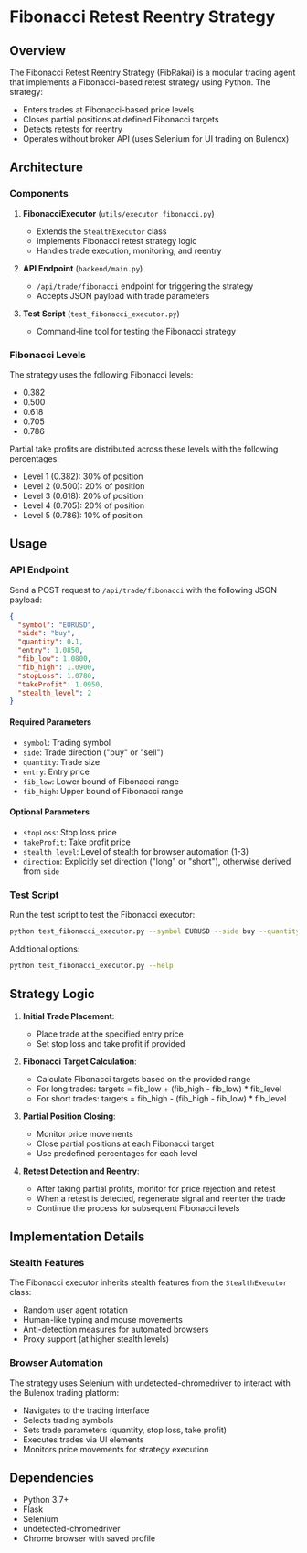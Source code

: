# Fibonacci Retest Reentry Strategy

## Overview
The Fibonacci Retest Reentry Strategy (FibRakai) is a modular trading agent that implements a Fibonacci-based retest strategy using Python. The strategy:

- Enters trades at Fibonacci-based price levels
- Closes partial positions at defined Fibonacci targets
- Detects retests for reentry
- Operates without broker API (uses Selenium for UI trading on Bulenox)

## Architecture

### Components

1. **FibonacciExecutor** (`utils/executor_fibonacci.py`)
   - Extends the `StealthExecutor` class
   - Implements Fibonacci retest strategy logic
   - Handles trade execution, monitoring, and reentry

2. **API Endpoint** (`backend/main.py`)
   - `/api/trade/fibonacci` endpoint for triggering the strategy
   - Accepts JSON payload with trade parameters

3. **Test Script** (`test_fibonacci_executor.py`)
   - Command-line tool for testing the Fibonacci strategy

### Fibonacci Levels

The strategy uses the following Fibonacci levels:
- 0.382
- 0.500
- 0.618
- 0.705
- 0.786

Partial take profits are distributed across these levels with the following percentages:
- Level 1 (0.382): 30% of position
- Level 2 (0.500): 20% of position
- Level 3 (0.618): 20% of position
- Level 4 (0.705): 20% of position
- Level 5 (0.786): 10% of position

## Usage

### API Endpoint

Send a POST request to `/api/trade/fibonacci` with the following JSON payload:

```json
{
  "symbol": "EURUSD",
  "side": "buy",
  "quantity": 0.1,
  "entry": 1.0850,
  "fib_low": 1.0800,
  "fib_high": 1.0900,
  "stopLoss": 1.0780,
  "takeProfit": 1.0950,
  "stealth_level": 2
}
```

#### Required Parameters

- `symbol`: Trading symbol
- `side`: Trade direction ("buy" or "sell")
- `quantity`: Trade size
- `entry`: Entry price
- `fib_low`: Lower bound of Fibonacci range
- `fib_high`: Upper bound of Fibonacci range

#### Optional Parameters

- `stopLoss`: Stop loss price
- `takeProfit`: Take profit price
- `stealth_level`: Level of stealth for browser automation (1-3)
- `direction`: Explicitly set direction ("long" or "short"), otherwise derived from `side`

### Test Script

Run the test script to test the Fibonacci executor:

```bash
python test_fibonacci_executor.py --symbol EURUSD --side buy --quantity 0.1 --entry 1.0850 --fib_low 1.0800 --fib_high 1.0900
```

Additional options:

```bash
python test_fibonacci_executor.py --help
```

## Strategy Logic

1. **Initial Trade Placement**:
   - Place trade at the specified entry price
   - Set stop loss and take profit if provided

2. **Fibonacci Target Calculation**:
   - Calculate Fibonacci targets based on the provided range
   - For long trades: targets = fib_low + (fib_high - fib_low) * fib_level
   - For short trades: targets = fib_high - (fib_high - fib_low) * fib_level

3. **Partial Position Closing**:
   - Monitor price movements
   - Close partial positions at each Fibonacci target
   - Use predefined percentages for each level

4. **Retest Detection and Reentry**:
   - After taking partial profits, monitor for price rejection and retest
   - When a retest is detected, regenerate signal and reenter the trade
   - Continue the process for subsequent Fibonacci levels

## Implementation Details

### Stealth Features

The Fibonacci executor inherits stealth features from the `StealthExecutor` class:

- Random user agent rotation
- Human-like typing and mouse movements
- Anti-detection measures for automated browsers
- Proxy support (at higher stealth levels)

### Browser Automation

The strategy uses Selenium with undetected-chromedriver to interact with the Bulenox trading platform:

- Navigates to the trading interface
- Selects trading symbols
- Sets trade parameters (quantity, stop loss, take profit)
- Executes trades via UI elements
- Monitors price movements for strategy execution

## Dependencies

- Python 3.7+
- Flask
- Selenium
- undetected-chromedriver
- Chrome browser with saved profile